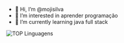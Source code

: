 - 👋 Hi, I’m @mojisilva
- 👀 I’m interested in  aprender  programação
- 🌱 I’m currently learning java full stack

![TOP Linguagens](https://github-readme-stats.vercel.app/api/top-langs/?username=mojisilva&layout=compact&theme=dracula)

<!---
mojisilva/mojisilva is a ✨ special ✨ repository because its `README.md` (this file) appears on your GitHub profile.
You can click the Preview link to take a look at your changes.
--->
